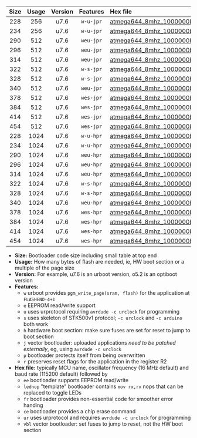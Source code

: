 |Size|Usage|Version|Features|Hex file|
|:-:|:-:|:-:|:-:|:--|
|228|256|u7.6|`w-u-jpr`|[atmega644_8mhz_1000000bps_ur_vbl.hex](https://raw.githubusercontent.com/stefanrueger/urboot/main/bootloaders/atmega644/fcpu_8mhz/1000000_bps/atmega644_8mhz_1000000bps_ur_vbl.hex)|
|234|256|u7.6|`w-u-jpr`|[atmega644_8mhz_1000000bps_lednop_ur_vbl.hex](https://raw.githubusercontent.com/stefanrueger/urboot/main/bootloaders/atmega644/fcpu_8mhz/1000000_bps/atmega644_8mhz_1000000bps_lednop_ur_vbl.hex)|
|290|512|u7.6|`weu-jpr`|[atmega644_8mhz_1000000bps_ee_ur_vbl.hex](https://raw.githubusercontent.com/stefanrueger/urboot/main/bootloaders/atmega644/fcpu_8mhz/1000000_bps/atmega644_8mhz_1000000bps_ee_ur_vbl.hex)|
|296|512|u7.6|`weu-jpr`|[atmega644_8mhz_1000000bps_ee_lednop_ur_vbl.hex](https://raw.githubusercontent.com/stefanrueger/urboot/main/bootloaders/atmega644/fcpu_8mhz/1000000_bps/atmega644_8mhz_1000000bps_ee_lednop_ur_vbl.hex)|
|314|512|u7.6|`weu-jpr`|[atmega644_8mhz_1000000bps_ee_lednop_fr_ur_vbl.hex](https://raw.githubusercontent.com/stefanrueger/urboot/main/bootloaders/atmega644/fcpu_8mhz/1000000_bps/atmega644_8mhz_1000000bps_ee_lednop_fr_ur_vbl.hex)|
|322|512|u7.6|`w-s-jpr`|[atmega644_8mhz_1000000bps_vbl.hex](https://raw.githubusercontent.com/stefanrueger/urboot/main/bootloaders/atmega644/fcpu_8mhz/1000000_bps/atmega644_8mhz_1000000bps_vbl.hex)|
|328|512|u7.6|`w-s-jpr`|[atmega644_8mhz_1000000bps_lednop_vbl.hex](https://raw.githubusercontent.com/stefanrueger/urboot/main/bootloaders/atmega644/fcpu_8mhz/1000000_bps/atmega644_8mhz_1000000bps_lednop_vbl.hex)|
|340|512|u7.6|`weu-jpr`|[atmega644_8mhz_1000000bps_ee_lednop_fr_ce_ur_vbl.hex](https://raw.githubusercontent.com/stefanrueger/urboot/main/bootloaders/atmega644/fcpu_8mhz/1000000_bps/atmega644_8mhz_1000000bps_ee_lednop_fr_ce_ur_vbl.hex)|
|378|512|u7.6|`wes-jpr`|[atmega644_8mhz_1000000bps_ee_vbl.hex](https://raw.githubusercontent.com/stefanrueger/urboot/main/bootloaders/atmega644/fcpu_8mhz/1000000_bps/atmega644_8mhz_1000000bps_ee_vbl.hex)|
|384|512|u7.6|`wes-jpr`|[atmega644_8mhz_1000000bps_ee_lednop_vbl.hex](https://raw.githubusercontent.com/stefanrueger/urboot/main/bootloaders/atmega644/fcpu_8mhz/1000000_bps/atmega644_8mhz_1000000bps_ee_lednop_vbl.hex)|
|414|512|u7.6|`wes-jpr`|[atmega644_8mhz_1000000bps_ee_lednop_fr_vbl.hex](https://raw.githubusercontent.com/stefanrueger/urboot/main/bootloaders/atmega644/fcpu_8mhz/1000000_bps/atmega644_8mhz_1000000bps_ee_lednop_fr_vbl.hex)|
|454|512|u7.6|`wes-jpr`|[atmega644_8mhz_1000000bps_ee_lednop_fr_ce_vbl.hex](https://raw.githubusercontent.com/stefanrueger/urboot/main/bootloaders/atmega644/fcpu_8mhz/1000000_bps/atmega644_8mhz_1000000bps_ee_lednop_fr_ce_vbl.hex)|
|228|1024|u7.6|`w-u-hpr`|[atmega644_8mhz_1000000bps_ur.hex](https://raw.githubusercontent.com/stefanrueger/urboot/main/bootloaders/atmega644/fcpu_8mhz/1000000_bps/atmega644_8mhz_1000000bps_ur.hex)|
|234|1024|u7.6|`w-u-hpr`|[atmega644_8mhz_1000000bps_lednop_ur.hex](https://raw.githubusercontent.com/stefanrueger/urboot/main/bootloaders/atmega644/fcpu_8mhz/1000000_bps/atmega644_8mhz_1000000bps_lednop_ur.hex)|
|290|1024|u7.6|`weu-hpr`|[atmega644_8mhz_1000000bps_ee_ur.hex](https://raw.githubusercontent.com/stefanrueger/urboot/main/bootloaders/atmega644/fcpu_8mhz/1000000_bps/atmega644_8mhz_1000000bps_ee_ur.hex)|
|296|1024|u7.6|`weu-hpr`|[atmega644_8mhz_1000000bps_ee_lednop_ur.hex](https://raw.githubusercontent.com/stefanrueger/urboot/main/bootloaders/atmega644/fcpu_8mhz/1000000_bps/atmega644_8mhz_1000000bps_ee_lednop_ur.hex)|
|314|1024|u7.6|`weu-hpr`|[atmega644_8mhz_1000000bps_ee_lednop_fr_ur.hex](https://raw.githubusercontent.com/stefanrueger/urboot/main/bootloaders/atmega644/fcpu_8mhz/1000000_bps/atmega644_8mhz_1000000bps_ee_lednop_fr_ur.hex)|
|322|1024|u7.6|`w-s-hpr`|[atmega644_8mhz_1000000bps.hex](https://raw.githubusercontent.com/stefanrueger/urboot/main/bootloaders/atmega644/fcpu_8mhz/1000000_bps/atmega644_8mhz_1000000bps.hex)|
|328|1024|u7.6|`w-s-hpr`|[atmega644_8mhz_1000000bps_lednop.hex](https://raw.githubusercontent.com/stefanrueger/urboot/main/bootloaders/atmega644/fcpu_8mhz/1000000_bps/atmega644_8mhz_1000000bps_lednop.hex)|
|340|1024|u7.6|`weu-hpr`|[atmega644_8mhz_1000000bps_ee_lednop_fr_ce_ur.hex](https://raw.githubusercontent.com/stefanrueger/urboot/main/bootloaders/atmega644/fcpu_8mhz/1000000_bps/atmega644_8mhz_1000000bps_ee_lednop_fr_ce_ur.hex)|
|378|1024|u7.6|`wes-hpr`|[atmega644_8mhz_1000000bps_ee.hex](https://raw.githubusercontent.com/stefanrueger/urboot/main/bootloaders/atmega644/fcpu_8mhz/1000000_bps/atmega644_8mhz_1000000bps_ee.hex)|
|384|1024|u7.6|`wes-hpr`|[atmega644_8mhz_1000000bps_ee_lednop.hex](https://raw.githubusercontent.com/stefanrueger/urboot/main/bootloaders/atmega644/fcpu_8mhz/1000000_bps/atmega644_8mhz_1000000bps_ee_lednop.hex)|
|414|1024|u7.6|`wes-hpr`|[atmega644_8mhz_1000000bps_ee_lednop_fr.hex](https://raw.githubusercontent.com/stefanrueger/urboot/main/bootloaders/atmega644/fcpu_8mhz/1000000_bps/atmega644_8mhz_1000000bps_ee_lednop_fr.hex)|
|454|1024|u7.6|`wes-hpr`|[atmega644_8mhz_1000000bps_ee_lednop_fr_ce.hex](https://raw.githubusercontent.com/stefanrueger/urboot/main/bootloaders/atmega644/fcpu_8mhz/1000000_bps/atmega644_8mhz_1000000bps_ee_lednop_fr_ce.hex)|

- **Size:** Bootloader code size including small table at top end
- **Usage:** How many bytes of flash are needed, ie, HW boot section or a multiple of the page size
- **Version:** For example, u7.6 is an urboot version, o5.2 is an optiboot version
- **Features:**
  + `w` urboot provides `pgm_write_page(sram, flash)` for the application at `FLASHEND-4+1`
  + `e` EEPROM read/write support
  + `u` uses urprotocol requiring `avrdude -c urclock` for programming
  + `s` uses skeleton of STK500v1 protocol; `-c urclock` and `-c arduino` both work
  + `h` hardware boot section: make sure fuses are set for reset to jump to boot section
  + `j` vector bootloader: uploaded applications *need to be patched externally*, eg, using `avrdude -c urclock`
  + `p` bootloader protects itself from being overwritten
  + `r` preserves reset flags for the application in the register R2
- **Hex file:** typically MCU name, oscillator frequency (16 MHz default) and baud rate (115200 default) followed by
  + `ee` bootloader supports EEPROM read/write
  + `lednop` "template" bootloader contains `mov rx,rx` nops that can be replaced to toggle LEDs
  + `fr` bootloader provides non-essential code for smoother error handing
  + `ce` bootloader provides a chip erase command
  + `ur` uses urprotocol and requires `avrdude -c urclock` for programming
  + `vbl` vector bootloader: set fuses to jump to reset, not the HW boot section
